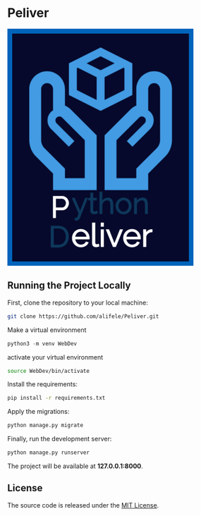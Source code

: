 # Peliver

![Peliver](https://github.com/alifele/Peliver/raw/master/pics/logo.png  "Peliver")
## Running the Project Locally

First, clone the repository to your local machine:

```bash
git clone https://github.com/alifele/Peliver.git
```

Make a virtual environment
```python
python3 -m venv WebDev
```

activate your virtual environment
```bash
source WebDev/bin/activate

```

Install the requirements:

```bash
pip install -r requirements.txt
```

Apply the migrations:

```bash
python manage.py migrate
```

Finally, run the development server:

```bash
python manage.py runserver
```

The project will be available at **127.0.0.1:8000**.


## License

The source code is released under the [MIT License](https://github.com/sibtc/django-upload-example/blob/master/LICENSE).

